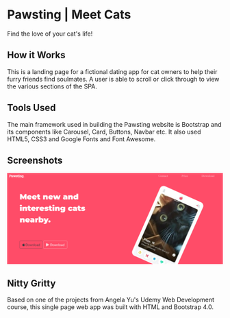 
# Pawsting | Meet Cats

Find the love of your cat's life!

## How it Works 
This is a landing page for a fictional dating app for cat owners to help their furry friends find soulmates. A user is able to scroll or click through to view the various sections of the SPA.

## Tools Used
The main framework used in building the Pawsting website is Bootstrap and its components like Carousel, Card, Buttons, Navbar etc. It also used HTML5, CSS3 and Google Fonts and Font Awesome.

## Screenshots 
![](images\front.png)

## Nitty Gritty 
Based on one of the projects from Angela Yu's Udemy Web Development course, this single page web app was built with HTML and Bootstrap 4.0.
